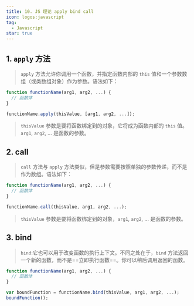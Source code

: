 ```yaml
---
title: 10. JS 理论 apply bind call
icon: logos:javascript
tag:
  - Javascript
star: true
---
```


## 1. `apply` 方法

> `apply` 方法允许你调用一个函数，并指定函数内部的 `this` 值和一个参数数组（或类数组对象）作为参数。语法如下：

```js
function functionName(arg1, arg2, ...) {
  // 函数体
}

functionName.apply(thisValue, [arg1, arg2, ...]);
```

> `thisValue` 参数是要将函数绑定到的对象，它将成为函数内部的 `this` 值。`arg1`, `arg2`, ... 是函数的参数。

## 2. call

> `call` 方法与 `apply` 方法类似，但是参数需要按照单独的参数传递，而不是作为数组。语法如下：

```js
function functionName(arg1, arg2, ...) {
  // 函数体
}

functionName.call(thisValue, arg1, arg2, ...);
```

> `thisValue` 参数是要将函数绑定到的对象，`arg1`, `arg2`, ... 是函数的参数。

## 3. bind

> `bind`:它也可以用于改变函数的执行上下文。不同之处在于，`bind` 方法返回一个新的函数，而不是==立即执行函数==。你可以稍后调用返回的函数。

```js
function functionName(arg1, arg2, ...) {
  // 函数体
}

var boundFunction = functionName.bind(thisValue, arg1, arg2, ...);
boundFunction();
```

